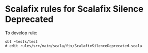 # Scalafix rules for Scalafix Silence Deprecated

To develop rule:
```
sbt ~tests/test
# edit rules/src/main/scala/fix/ScalafixSilenceDeprecated.scala
```
